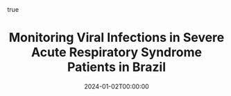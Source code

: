 ---
title : "Monitoring Viral Infections in Severe Acute Respiratory Syndrome Patients in Brazil"
date : 2024-01-02T00:00:00
draft : false

# Authors. Comma separated list, e.g. `["Bob Smith", "David Jones"]`.
authors : [J. F. A. Silva,admin, L. S. Bastos, G. P. Soares]

# Publication type.
# Legend:
# 0 : Uncategorized
# 1 : Conference paper
# 2 : Journal article
# 3 : Manuscript
# 4 : Report
# 5 : Book
# 6 : Book section
publication_types : ["6"]

# Publication name and optional abbreviated version.
publication : "Developments in Statistical Modelling "
#publication_short : "In *ICMEW*"

# Abstract and optional shortened version.
abstract : ""
abstract_short : ""

# Featured image thumbnail (optional)
image_preview : ""

# Is this a selected publication? (true/false)
selected : false

# Projects (optional).
#   Associate this publication with one or more of your projects.
#   Simply enter your project's filename without extension.
#   E.g. `projects : ["deep-learning"]` references `content/project/deep-learning.md`.
#   Otherwise, set `projects : []`.
# projects : ["example-external-project"]

# Tags (optional).
#   Set `tags : []` for no tags, or use the form `tags : ["A Tag", "Another Tag"]` for one or more tags.
tags : ["Flu","COVID","Influenza","Epidemiology","Machine Learning","Online Monitoring"]

# Links (optional).
url_pdf : "https://link.springer.com/chapter/10.1007/978-3-031-65723-8_12"
#url_preprint : "https://arxiv.org/abs/2202.02253"
#url_code : ""
#url_dataset : "#"
#url_project : "#"
#url_slides : "#"
#url_video : "#"
#url_poster : "#"
#url_source : "#"

# Custom links (optional).
#   Uncomment line below to enable. For multiple links, use the form `[{...}, {...}, {...}]`.
#url_custom : [{name : "Custom Link", url : "http://example.org"}]

# Does this page contain LaTeX math? (true/false)
math : true

# Does this page require source code highlighting? (true/false)
highlight : true

---